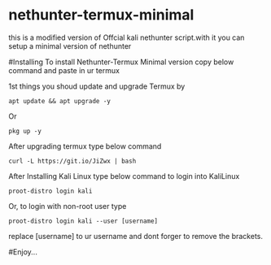 # nethunter-termux-minimal
this is a modified version of Offcial kali nethunter script.with it you can setup a minimal version of nethunter

#Installing
To install Nethunter-Termux Minimal version copy below command and paste in ur termux

1st things you shoud update and upgrade Termux by
```
apt update && apt upgrade -y 
```
Or
```
pkg up -y
```
After upgrading termux type below command 

```
curl -L https://git.io/JiZwx | bash 
```

After Installing Kali Linux type below command to login into KaliLinux

```
proot-distro login kali
```
Or, to login with non-root user type

```
proot-distro login kali --user [username]
```

replace [username] to ur username and dont forger to remove the brackets.

#Enjoy...
